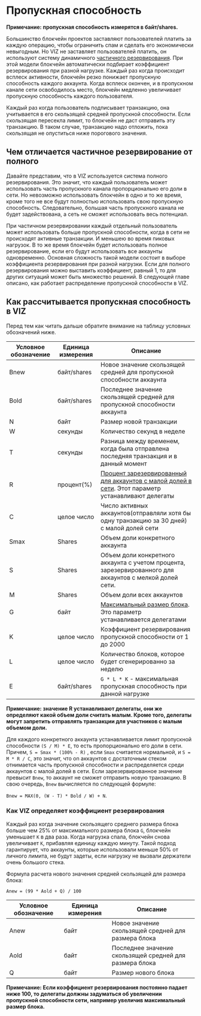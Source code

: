 # Пропускная способность

**Примечание: пропускная способность измерятся в байт/shares.**



Большинство блокчейн проектов заставляют пользователей платить за каждую операцию, чтобы ограничить спам и сделать его экономически невыгодным. Но VIZ не заставляет пользователей платить, он используют систему динамичного [частичного резервирования](#diff).  При этой модели блокчейн автоматически подбирает коэффициент резервирования при разной нагрузке. Каждый раз когда происходит всплеск активности, блокчейн резко понижает пропускную способность каждого аккаунта. Когда всплеск окончен, и в пропускном канале сети освободилось место, блокчейн медленно увеличивает пропускную способность каждого пользователя.



Каждый раз когда пользователь подписывает транзакцию, она учитывается в его скользящей средней пропускной способности. Если скользящая пересекла лимит, то блокчейн не даст отправить эту транзакцию. В таком случае, транзакцию надо отложить, пока скользящая не опуститься ниже порогового значения.

<div id="diff"></div>

## Чем отличается частичное резервирование от полного

Давайте представим, что в VIZ используется система полного резервирования. Это значит, что каждый пользователь может использовать часть пропускного канала пропорционально его доли в сети. Но невозможно использовать блокчейн в одно и то же время, кроме того не все будут полностью использовать свою пропускную способность. Следовательно, большая часть пропускного канала не будет задействована, а сеть не сможет использовать весь потенциал.



При частичном резервировании каждый отдельный пользователь может использовать больше пропускной способности, когда в сети не происходят активные транзакции. И меньшею во время пиковых нагрузок. В то же время блокчейн будет использовать полное резервирование, если его будут использовать все аккаунты одновременно. Основная сложность такой модели состоит в выборе коэффициента резервирования при разной нагрузки. Если для полного резервирования можно выставить коэффициент, равный 1, то для других ситуаций может быть множество решений. В следующей главе описано, как работает распределение пропускной способности в VIZ.



## Как рассчитывается пропускная способность в VIZ

Перед тем как читать дальше обратите внимание на таблицу условных обозначений ниже.

| Условное обозначение | Единица измерения | Описание                                                     |
| -------------------- | ----------------- | ------------------------------------------------------------ |
| Bnew                 | байт/shares       | Новое значение скользящей средней для пропускной способности аккаунта |
| Bold                 | байт/shares       | Последнее значение скользящей средней для пропускной способности аккаунта |
| N                    | байт              | Размер новой транзакции                                      |
| W                    | секунды           | Количество секунд в неделе                                   |
| T                    | секунды           | Разница между временем, когда была отправлена последняя транзакция и в данный момент |
| R                    | процент(%)        | [Процент зарезервированный для аккаунтов с малой долей в сети](./witnesses.html#bandwidth_reserve_below). Этот параметр устанавливают делегаты |
| C                    | целое число       | Число активных аккаунтов(отправляли хотя бы одну транзакцию за 30 дней) с малой долей сети |
| Smax                 | Shares            | Объем доли конкретного аккаунта                              |
| S                    | Shares            | Объем доли конкретного аккаунта с учетом процента, зарезервированного для аккаунтов с мелкой долей сети. |
| M                    | Shares            | Объем доли всех аккаунтов                                    |
| G                    | байт              | [Максимальный размер блока](./witnesses.html#maximum_block_size). Это параметр устанавливается делегатами |
| K                    | целое число       | Коэффициент резервирования пропускной способности от 1 до 2000 |
| L                    | целое число       | Количество блоков, которое будет сгенерированно за неделю    |
| E                    | байт/shares       | ``G * L * K`` - максимальная пропускная способность при данной нагрузке |

**Примечание: значение R устанавливают делегаты, они же определяют какой объем доли считать малым. Кроме того, делегаты могут запретить отправлять транзакции для участников с малым объемом доли.**



Для каждого конкретного аккаунта устанавливается лимит пропускной способности ``(S / M) * Е``, то есть пропорционально его доли в  сети. Причем, ``S = Smax * (100% - R)`` , если ``Smax`` считается нормальной, и  ``S = M * R / C``, это значит, что оn аккаунтов с достаточным стеком отнимается часть пропускной способности и распределяется среди аккаунтов с малой долей в сети. Если зарезервированное значение превысит ``Bnew``, то аккаунт не сможет отправить новую транзакцию. В свою очередь, ``Bnew`` вычисляется по следующей формуле:

``Bnew = MAX(0, (W - T) * Bold / W) + N``.

### Как VIZ определяет коэффициент резервирования

Каждый раз когда значение скользящего среднего размера блока больше чем 25% от максимального размера блока ``G``, блокчейн уменьшает ``К`` в два раза. Когда нагрузка спала, блокчейн снова увеличивает ``K``, прибавляя единицу каждую минуту. Такой подход гарантирует, что аккаунты, которые использовали меньше 50% от личного лимита, не будут задеты, если нагрузку не вызвали держатели очень большого стека.



Формула расчета нового значения средней скользящей для размера блока: 

``Anew = (99 * Aold + Q) / 100``

| Условное обозначение | Единица измерения | Описание                                                |
| -------------------- | ----------------- | ------------------------------------------------------- |
| Anew                 | байт              | Новое значение скользящей средней для размера блока     |
| Aold                 | байт              | Последнее значение скользящей средней для размера блока |
| Q                    | байт              | Размер нового блока                                     |

**Примечание: Если коэффициент резервирования постоянно падает ниже 100, то делегаты должны задуматься об увеличении пропускной способности сети, например увеличив максимальный размер блока.**